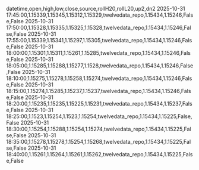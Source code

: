 datetime,open,high,low,close,source,rollH20,rollL20,up2,dn2
2025-10-31 17:45:00,1.15339,1.15345,1.15312,1.15329,twelvedata_repo,1.15434,1.15246,False,False
2025-10-31 17:50:00,1.15328,1.15335,1.15325,1.15328,twelvedata_repo,1.15434,1.15246,False,False
2025-10-31 17:55:00,1.15339,1.15341,1.15297,1.15305,twelvedata_repo,1.15434,1.15246,False,False
2025-10-31 18:00:00,1.15301,1.15311,1.15261,1.15285,twelvedata_repo,1.15434,1.15246,False,False
2025-10-31 18:05:00,1.15285,1.15288,1.15277,1.1528,twelvedata_repo,1.15434,1.15246,False,False
2025-10-31 18:10:00,1.15275,1.15278,1.15258,1.15274,twelvedata_repo,1.15434,1.15246,False,False
2025-10-31 18:15:00,1.15274,1.15285,1.15237,1.15237,twelvedata_repo,1.15434,1.15246,False,False
2025-10-31 18:20:00,1.15235,1.15235,1.15225,1.15231,twelvedata_repo,1.15434,1.15237,False,False
2025-10-31 18:25:00,1.1523,1.15254,1.1523,1.15254,twelvedata_repo,1.15434,1.15225,False,False
2025-10-31 18:30:00,1.15254,1.15288,1.15254,1.15274,twelvedata_repo,1.15434,1.15225,False,False
2025-10-31 18:35:00,1.15278,1.15278,1.15254,1.15268,twelvedata_repo,1.15434,1.15225,False,False
2025-10-31 18:40:00,1.15261,1.15264,1.15261,1.15262,twelvedata_repo,1.15434,1.15225,False,False
